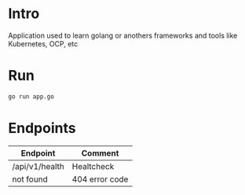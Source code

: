 # Intro
Application used to learn golang or anothers frameworks and tools like Kubernetes, OCP, etc

# Run
```bash
go run app.go
```

# Endpoints
|Endpoint|Comment|
|--|--|
|/api/v1/health|Healtcheck|
|not found|404 error code|